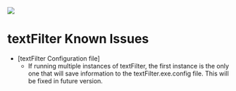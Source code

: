 ![](../TextFilter/Images/ico.png)

# textFilter Known Issues

- [textFilter Configuration file]
  - If running multiple instances of textFilter, the first instance is the only one that will save information to the textFilter.exe.config file. This will be fixed in future version.

